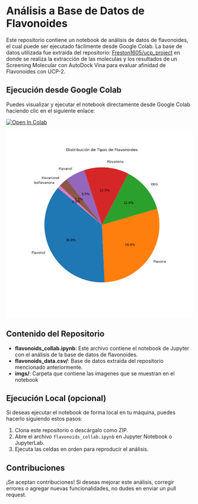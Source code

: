 # Análisis a Base de Datos de Flavonoides

Este repositorio contiene un notebook de análisis de datos de flavonoides, el cual puede ser ejecutado fácilmente desde Google Colab. 
La base de datos utilizada fue extraída del repositorio: [Freston1605/ucp_project](https://github.com/Freston1605/ucp_project) en donde se realiza la extracción de las moleculas y los resultados de un Screening Molecular con AutoDock Vina para evaluar afinidad de Flavonoides con UCP-2.

## Ejecución desde Google Colab

Puedes visualizar y ejecutar el notebook directamente desde Google Colab haciendo clic en el siguiente enlace:

[![Open In Colab](https://colab.research.google.com/assets/colab-badge.svg)](https://colab.research.google.com/github/mauriciocruzriveros/BasededatosFlavonoides/blob/main/flavonoids_collab.ipynb)

![Distribución de Tipos de Flavonoides](imgs/grafico_torta_flavonoides.png)


## Contenido del Repositorio

- **flavonoids_collab.ipynb**: Este archivo contiene el notebook de Jupyter con el análisis de la base de datos de flavonoides.
- **flavonoids_data.csv/**:  Base de datos extraída del repositorio mencionado anteriormente.
- **imgs/**: Carpeta que contiene las imagenes que se muestran en el notebook

## Ejecución Local (opcional)

Si deseas ejecutar el notebook de forma local en tu máquina, puedes hacerlo siguiendo estos pasos:

1. Clona este repositorio o descárgalo como ZIP.
2. Abre el archivo `flavonoids_collab.ipynb` en Jupyter Notebook o JupyterLab.
3. Ejecuta las celdas en orden para reproducir el análisis.

## Contribuciones

¡Se aceptan contribuciones! Si deseas mejorar este análisis, corregir errores o agregar nuevas funcionalidades, no dudes en enviar un pull request.
